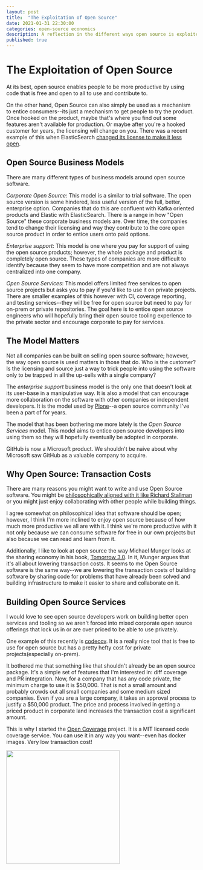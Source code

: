 ```yaml
---
layout: post
title:  "The Exploitation of Open Source"
date: 2021-01-31 22:30:00
categories: open-source economics
description: A reflection in the different ways open source is exploited with open source services
published: true
---
```


# The Exploitation of Open Source

At its best, open source enables people to be more productive by using code that is
free and open to all to use and contribute to.

On the other hand, Open Source can also simply be used as a mechanism to entice consumers--its just a
mechanism to get people to try the product. Once hooked on the product, maybe that's where you find
out some features aren't available for production. Or maybe after you're a hooked customer for years,
the licensing will change on you. There was a recent example of this when ElasticSearch
[changed its license to make it less open](https://anonymoushash.vmbrasseur.com/2021/01/14/elasticsearch-and-kibana-are-now-business-risks).


## Open Source Business Models

There are many different types of business models around open source software.

*Corporate Open Source*: This model is a similar to trial software. The open source version is some hindered,
less useful version of the full, better, enterprise option. Companies that do this are confluent
with Kafka oriented products and Elastic with ElasticSearch. There is a range in how "Open Source" these
corporate business models are. Over time, the companies tend to change their licensing and way they 
contribute to the core open source product in order to entice users onto paid options.

*Enterprise support*: This model is one where you pay for support of using the open
source products; however, the whole package and product is completely open source. These types
of companies are more difficult to identify because they seem to have more competition and
are not always centralized into one company.

*Open Source Services*: This model offers limited free services to open source projects but asks you to
pay if you'd like to use it on private projects. There are smaller examples of this however with
CI, coverage reporting, and testing services--they will be free for open source but need to pay for
on-prem or private repositories. The goal here is to entice open source engineers who will hopefully
bring their open source tooling experience to the private sector and encourage corporate to pay
for services.


## The Model Matters

Not all companies can be built on selling open source software; however, the way open source is
used matters in those that do. Who is the customer? Is the licensing and source just a way to trick people
into using the software only to be trapped in all the up-sells with a single company?

The *enterprise support* business model is the only one that doesn't look at its user-base
in a manipulative way. It is also a model that can encourage more collaboration on the
software with other companies or independent developers. It is the model used by [Plone](https://plone.org)--a
open source community I've been a part of for years.

The model that has been bothering me more lately is the *Open Source Services* model. This model
aims to entice open source developers into using them so they will hopefully eventually be
adopted in corporate.

GitHub is now a Microsoft product. We shouldn't be naive about why Microsoft saw GitHub as
a valuable company to acquire.


## Why Open Source: Transaction Costs

There are many reasons you might want to write and use Open Source software. You might
be [philosophically aligned with it like Richard Stallman](https://www.gnu.org/philosophy/philosophy.en.html)
or you might just enjoy collaborating with other people while building things.

I agree somewhat on philosophical idea that software should be open; however, I think I'm more inclined
to enjoy open source because of how much more productive we all are with it. I think we're more productive
with it not only because we can consume software for free in our own projects but also because
we can read and learn from it.

Additionally, I like to look at open source the way Michael Munger looks at the sharing economy in his book, [Tomorrow 3.0](https://smile.amazon.com/Tomorrow-3-0-Transaction-Cambridge-Economics/dp/1108447341?sa-no-redirect=1). In it, Munger argues that it's all about lowering transaction costs. It seems to me Open Source software
is the same way--we are lowering the transaction costs of building software by sharing code
for problems that have already been solved and building infrastructure to make it easier to share
and collaborate on it.


## Building Open Source Services

I would love to see open source developers work on building better open services and tooling
so we aren't forced into mixed corporate open source offerings that lock us in or are over
priced to be able to use privately.

One example of this recently is [codecov](https://about.codecov.io/). It is a really nice
tool that is free to use for open source but has a pretty hefty cost for private projects(especially on-prem).

It bothered me that something like that shouldn't already be an open source package. It's a simple
set of features that I'm interested in: diff coverage and PR integration.
Now, for a company that has any code private, the minimum charge to use it is $50,000.
That is not a small amount and probably crowds out all small companies and some medium sized companies.
Even if you are a large company, it takes an approval process to justify a $50,000 product. The price
and process involved in getting a priced product in corporate land increases the transaction cost a significant amount.

This is why I started the [Open Coverage](https://open-coverage.org/) project. It is a MIT licensed code coverage
service. You can use it in any way you want--even has docker images. Very low transaction cost!

[<img src="https://open-coverage.org/logo/logo2-crp.png" width="300px">](https://open-coverage.org)